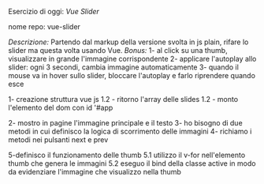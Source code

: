 Esercizio di oggi: *Vue Slider*


nome repo: vue-slider


*Descrizione:*
Partendo dal markup della versione svolta in js plain, rifare lo slider ma questa volta usando Vue.
*Bonus:*
1- al click su una thumb, visualizzare in grande l'immagine corrispondente
2- applicare l'autoplay allo slider: ogni 3 secondi, cambia immagine automaticamente
3- quando il mouse va in hover sullo slider, bloccare l'autoplay e farlo riprendere quando esce


<!-- codice -->

1- creazione struttura vue js
 1.2 - ritorno l'array delle slides
 1.2 - monto l'elemento del dom con id '#app

2- mostro in pagine l'immagine principale e il testo
3- ho bisogno di due metodi in cui definisco la logica di scorrimento delle immagini
4- richiamo i metodi nei pulsanti next e prev

5-definisco il funzionamento delle thumb
 5.1 utilizzo il v-for nell'elemento thumb che genera le immagini
 5.2 eseguo il bind della classe active in modo da evidenziare l'immagine che visualizzo nella thumb
 

